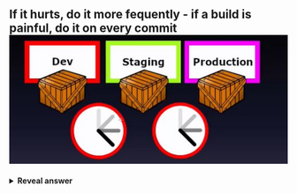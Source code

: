 ## If it hurts, do it more fequently - if a build is painful, do it on every commit<br><img src="../../../../../media/paste-1be2f718b565082ffd1ef33238a105427a3615df.jpg">
<details>
<summary><b>Reveal answer</b></summary>
As with any activity, one improve with practice: kinks ironed out and makes it clear when something is going awry<br>If something goes wrong, <b>you have small deployment updates!</b><br>
</details>
